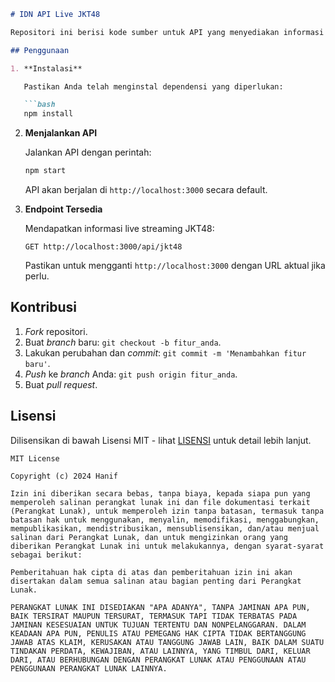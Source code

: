 ```markdown
# IDN API Live JKT48

Repositori ini berisi kode sumber untuk API yang menyediakan informasi live streaming dari JKT48.

## Penggunaan

1. **Instalasi**

   Pastikan Anda telah menginstal dependensi yang diperlukan:

   ```bash
   npm install
   ```

2. **Menjalankan API**

   Jalankan API dengan perintah:

   ```bash
   npm start
   ```

   API akan berjalan di `http://localhost:3000` secara default.

3. **Endpoint Tersedia**

   Mendapatkan informasi live streaming JKT48:

   ```
   GET http://localhost:3000/api/jkt48
   ```

   Pastikan untuk mengganti `http://localhost:3000` dengan URL aktual jika perlu.

## Kontribusi

1. *Fork* repositori.
2. Buat *branch* baru: `git checkout -b fitur_anda`.
3. Lakukan perubahan dan *commit*: `git commit -m 'Menambahkan fitur baru'`.
4. *Push* ke *branch* Anda: `git push origin fitur_anda`.
5. Buat *pull request*.

## Lisensi

Dilisensikan di bawah Lisensi MIT - lihat [LISENSI](LISENSI) untuk detail lebih lanjut.
```
MIT License

Copyright (c) 2024 Hanif

Izin ini diberikan secara bebas, tanpa biaya, kepada siapa pun yang memperoleh salinan perangkat lunak ini dan file dokumentasi terkait (Perangkat Lunak), untuk memperoleh izin tanpa batasan, termasuk tanpa batasan hak untuk menggunakan, menyalin, memodifikasi, menggabungkan, mempublikasikan, mendistribusikan, mensublisensikan, dan/atau menjual salinan dari Perangkat Lunak, dan untuk mengizinkan orang yang diberikan Perangkat Lunak ini untuk melakukannya, dengan syarat-syarat sebagai berikut:

Pemberitahuan hak cipta di atas dan pemberitahuan izin ini akan disertakan dalam semua salinan atau bagian penting dari Perangkat Lunak.

PERANGKAT LUNAK INI DISEDIAKAN "APA ADANYA", TANPA JAMINAN APA PUN, BAIK TERSIRAT MAUPUN TERSURAT, TERMASUK TAPI TIDAK TERBATAS PADA JAMINAN KESESUAIAN UNTUK TUJUAN TERTENTU DAN NONPELANGGARAN. DALAM KEADAAN APA PUN, PENULIS ATAU PEMEGANG HAK CIPTA TIDAK BERTANGGUNG JAWAB ATAS KLAIM, KERUSAKAN ATAU TANGGUNG JAWAB LAIN, BAIK DALAM SUATU TINDAKAN PERDATA, KEWAJIBAN, ATAU LAINNYA, YANG TIMBUL DARI, KELUAR DARI, ATAU BERHUBUNGAN DENGAN PERANGKAT LUNAK ATAU PENGGUNAAN ATAU PENGGUNAAN PERANGKAT LUNAK LAINNYA.
